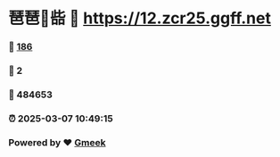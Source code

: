 # 琶琶🔭啙 :link: https://12.zcr25.ggff.net 
### :page_facing_up: [186](https://12.zcr25.ggff.net/tag.html) 
### :speech_balloon: 2 
### :hibiscus: 484653 
### :alarm_clock: 2025-03-07 10:49:15 
### Powered by :heart: [Gmeek](https://github.com/Meekdai/Gmeek)
